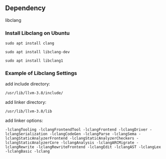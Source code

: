 Dependency
----------

libclang

### Install Libclang on Ubuntu

`sudo apt install clang`

`sudo apt install libclang-dev`

`sudo apt install libclang1`


### Example of Libclang Settings

add include directory: 

`/usr/lib/llvm-3.8/include/`

add linker directory: 

`/usr/lib/llvm-3.8/lib`

add linker options: 

`-lclangTooling -lclangFrontendTool -lclangFrontend -lclangDriver -lclangSerialization -lclangCodeGen -lclangParse -lclangSema -lclangStaticAnalyzerFrontend -lclangStaticAnalyzerCheckers -lclangStaticAnalyzerCore -lclangAnalysis -lclangARCMigrate -lclangRewrite -lclangRewriteFrontend -lclangEdit -lclangAST -lclangLex -lclangBasic -lclang`

